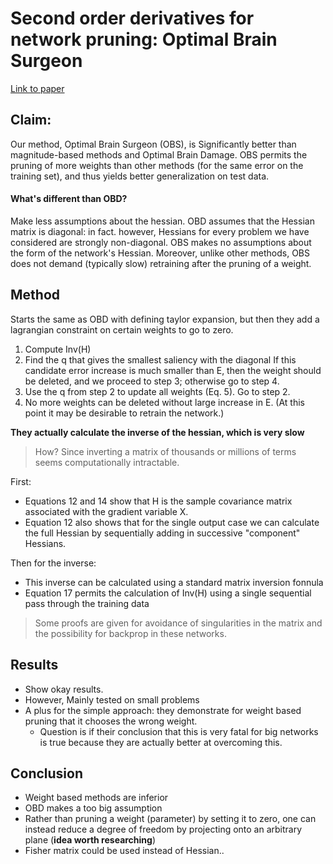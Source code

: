 # Second order derivatives for network pruning: Optimal Brain Surgeon
[Link to paper](http://papers.nips.cc/paper/647-second-order-derivatives-for-network-pruning-optimal-brain-surgeon.pdf)

## Claim:

Our method, Optimal Brain Surgeon (OBS), is Significantly better than magnitude-based methods and Optimal Brain Damage.
OBS permits the pruning of more weights than other methods (for the same error on the training set), and thus yields better generalization on test data. 

#### What's different than OBD?

Make less assumptions about the hessian. OBD assumes that the Hessian matrix is diagonal: in fact. however, Hessians for every problem we have considered are strongly non-diagonal. OBS makes no assumptions about the form of the network's Hessian. Moreover, unlike other methods, OBS does not demand (typically slow) retraining after the pruning of a weight.

## Method

Starts the same as OBD with defining taylor expansion, but then they add a lagrangian constraint on certain weights to go to zero.


1. Compute Inv(H)
2. Find the q that gives the smallest saliency with the diagonal If this candidate error increase is much smaller than E, then the weight should be deleted, and we proceed to step 3; otherwise go to step 4. 
3. Use the q from step 2 to update all weights (Eq. 5). Go to step 2. 
4. No more weights can be deleted without large increase in E. (At this point it may be desirable to retrain the network.)

**They actually calculate the inverse of the hessian, which is very slow**

> How? Since inverting a matrix of thousands or millions of terms seems computationally intractable. 

First:
- Equations 12 and 14 show that H is the sample covariance matrix associated with the gradient variable X.
- Equation 12 also shows that for the single output case we can calculate the full Hessian by sequentially adding in successive "component" Hessians.

Then for the inverse:
- This inverse can be calculated using a standard matrix inversion fonnula
- Equation 17 permits the calculation of Inv(H) using a single sequential pass through the training data

> Some proofs are given for avoidance of singularities in the matrix and the possibility for backprop in these networks.

## Results

- Show okay results.
- However, Mainly tested on small problems
- A plus for the simple approach: they demonstrate for weight based pruning that it chooses the wrong weight. 
	- Question is if their conclusion that this is very fatal for big networks is true because they are actually better at overcoming this.

## Conclusion

- Weight based methods are inferior
- OBD makes a too big assumption
- Rather than pruning a weight (parameter) by setting it to zero, one can instead reduce a degree of freedom by projecting onto an arbitrary plane (**idea worth researching**)
- Fisher matrix could be used instead of Hessian..